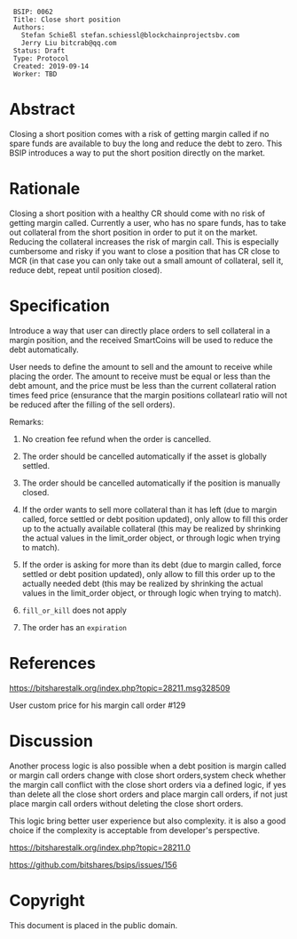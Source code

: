  ```
  BSIP: 0062
  Title: Close short position 
  Authors:
    Stefan Schießl stefan.schiessl@blockchainprojectsbv.com
    Jerry Liu bitcrab@qq.com
  Status: Draft
  Type: Protocol
  Created: 2019-09-14
  Worker: TBD
  ```

# Abstract
Closing a short position comes with a risk of getting margin called if no spare funds are available to buy the long and reduce the debt to zero. This BSIP introduces a way to put the short position directly on the market.

# Rationale
Closing a short position with a healthy CR should come with no risk of getting margin called. Currently a user, who has no spare funds, has to take out collateral from the short position in order to put it on the market. Reducing the collateral increases the risk of margin call. This is especially cumbersome and risky if you want to close a position that has CR close to MCR (in that case you can only take out a small amount of collateral, sell it, reduce debt, repeat until position closed).

# Specification
Introduce a way that user can directly place orders to sell collateral in a margin position, and the received SmartCoins will be used to reduce the debt automatically.

User needs to define the amount to sell and the amount to receive while placing the order. The amount to receive must be equal or less than the debt amount, and the price must be less than the current collateral ration times feed price 
(ensurance that the margin positions collatearl ratio will not be reduced after the filling of the sell orders).

Remarks:
1. No creation fee refund when the order is cancelled.

2. The order should be cancelled automatically if the asset is globally settled.

3. The order should be cancelled automatically if the position is manually closed.

4. If the order wants to sell more collateral than it has left (due to margin called, force settled or debt position updated), only allow to fill this order up to the actually available collateral (this may be realized by shrinking the actual values in the limit_order object, or through logic when trying to match). 

5. If the order is asking for more than its debt (due to margin called, force settled or debt position updated), only allow to fill this order up to the actually needed debt (this may be realized by shrinking the actual values in the limit_order object, or through logic when trying to match). 

6. `fill_or_kill` does not apply

7. The order has an `expiration`

# References
https://bitsharestalk.org/index.php?topic=28211.msg328509

User custom price for his margin call order #129

# Discussion
Another process logic is also possible when a debt position is margin called or margin call orders change with close short orders,system check whether the margin call conflict with the close short orders via a defined logic, if yes than delete all the close short orders and place margin call orders, if not just place margin call orders without deleting the close short orders.

This logic bring better user experience but also complexity. it is also a good choice if the complexity is acceptable from developer's perspective.

https://bitsharestalk.org/index.php?topic=28211.0

https://github.com/bitshares/bsips/issues/156

# Copyright
This document is placed in the public domain.
